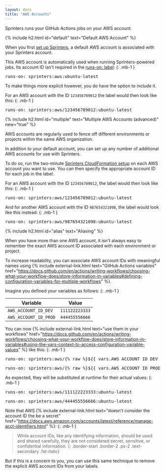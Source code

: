 ```yaml
---
layout: docs
title: "AWS Accounts"
---
```


Sprinters runs your GitHub Actions jobs on your AWS account.

{% include h2.html id="default" text="Default AWS Account" %}

When you first [set up Sprinters](/docs/setup), a default AWS account is associated with your Sprinters account.

This AWS account is automatically used when running Sprinters-powered jobs. Its account ID isn't required in the [runs-on: label](/docs/label#account):
{: .mb-1 }
<div class="alert alert-info font-monospace p-0 mb-3 position-relative" role="alert">
    <pre class="mb-0 p-2 fs-7">runs-on: sprinters:aws:ubuntu-latest</pre>
</div>

To make things more explicit however, you do have the option to include it.

For an AWS account with the ID `123456789012` the label would then look like this:
{: .mb-1 }
<div class="alert alert-info font-monospace p-0 mb-3 position-relative" role="alert">
    <pre class="mb-0 p-2 fs-7">runs-on: sprinters:aws<span class="fw-bold fst-italic text-warning">/123456789012</span>:ubuntu-latest</pre>
</div>


{% include h2.html id="multiple" text="Multiple AWS Accounts (advanced)" new="true" %}

AWS accounts are regularly used to fence off different environments or projects within the same AWS organization.

In addition to your default account, you can set up any number of additional AWS accounts for use with Sprinters.

To do so, run the two-minute [Sprinters CloudFormation setup](https://us-east-1.console.aws.amazon.com/cloudformation/home?region=us-east-1#/stacks/create/review?templateURL=https://s3.us-east-1.amazonaws.com/sprinters/sprinters-setup.yml&stackName=Sprinters)
on each AWS account you want to use. You can then specify the appropriate account ID for each job in the label.

For an AWS account with the ID `123456789012`, the label would then look like this:
{: .mb-1 }
<div class="alert alert-info font-monospace p-0 mb-3 position-relative" role="alert">
    <pre class="mb-0 p-2 fs-7">runs-on: sprinters:aws<span class="fw-bold fst-italic text-warning">/123456789012</span>:ubuntu-latest</pre>
</div>

And for another AWS account with the ID `987654321098`, the label would look like this instead:
{: .mb-1 }
<div class="alert alert-info font-monospace p-0 mb-3 position-relative" role="alert">
    <pre class="mb-0 p-2 fs-7">runs-on: sprinters:aws<span class="fw-bold fst-italic text-warning">/987654321098</span>:ubuntu-latest</pre>
</div>


{% include h2.html id="alias" text="Aliasing" %}

When you have more than one AWS account, it isn't always easy to remember the exact AWS account ID associated with each environment or project.

To increase readability, you can associate AWS account IDs with meaningful names using {% include external-link.html text="GitHub Actions variables" href="https://docs.github.com/en/actions/writing-workflows/choosing-what-your-workflow-does/store-information-in-variables#defining-configuration-variables-for-multiple-workflows" %}.

Imagine you defined your variables as follows:
{: .mb-1 }
<div class="table-responsive">
    <table class="table table-bordered">
        <thead>
        <tr class="table-active">
            <th>Variable</th>
            <th>Value</th>
        </tr>
        </thead>
        <tbody>
        <tr>
            <td><code>AWS_ACCOUNT_ID_DEV</code></td>
            <td><code>111122223333</code></td>
        </tr>
        <tr>
            <td><code>AWS_ACCOUNT_ID_PROD</code></td>
            <td><code>444455556666</code></td>
        </tr>
        </tbody>
    </table>
</div>

You can now {% include external-link.html text="use them in your workflows" href="https://docs.github.com/en/actions/writing-workflows/choosing-what-your-workflow-does/store-information-in-variables#using-the-vars-context-to-access-configuration-variable-values" %} like this:
{: .mb-1 }
<div class="alert alert-info font-monospace p-0 mb-3 position-relative" role="alert">
    <pre class="mb-0 p-2 fs-7">runs-on: sprinters:aws/<span class="fw-bold fst-italic text-warning">{% raw %}${{ vars.AWS_ACCOUNT_ID_DEV }}{% endraw %}</span>:ubuntu-latest</pre>
</div>

<div class="alert alert-info font-monospace p-0 mb-3 position-relative" role="alert">
    <pre class="mb-0 p-2 fs-7">runs-on: sprinters:aws/<span class="fw-bold fst-italic text-warning">{% raw %}${{ vars.AWS_ACCOUNT_ID_PROD }}{% endraw %}</span>:ubuntu-latest</pre>
</div>

As expected, they will be substituted at runtime for their actual values:
{: .mb-1 }
<div class="alert alert-info font-monospace p-0 mb-3 position-relative" role="alert">
    <pre class="mb-0 p-2 fs-7">runs-on: sprinters:aws/<span class="fw-bold fst-italic text-warning">111122223333</span>:ubuntu-latest</pre>
</div>

<div class="alert alert-info font-monospace p-0 mb-3 position-relative" role="alert">
    <pre class="mb-0 p-2 fs-7">runs-on: sprinters:aws/<span class="fw-bold fst-italic text-warning">444455556666</span>:ubuntu-latest</pre>
</div>

Note that AWS {% include external-link.html text="doesn't consider the account ID the be a secret" href="https://docs.aws.amazon.com/accounts/latest/reference/manage-acct-identifiers.html" %}:
{: .mb-1 }
> While account IDs, like any identifying information, should be used and shared carefully, they are not considered secret, sensitive, or confidential information.
{: .border-start .border-2 .ps-2 .text-secondary .fst-italic}

But if this is a concern to you, you can use this same technique to remove the explicit AWS account IDs from your labels.
